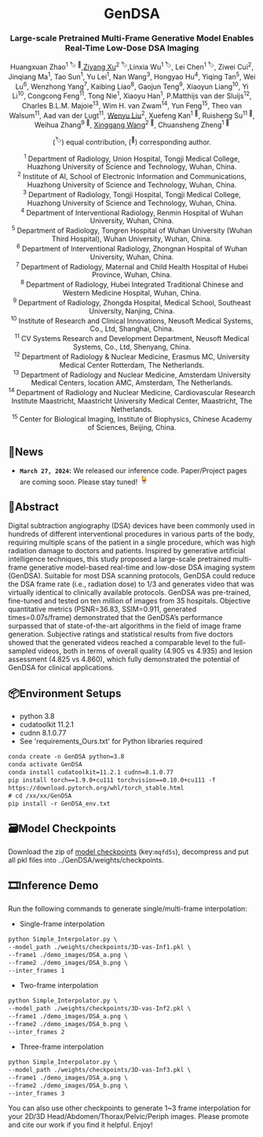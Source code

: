 <!--
 * @Author: Xu Ziyang
 * @Date: 2024-03-27 02:12:59
 * @LastEditTime: 2024-03-27 22:00:36
 * @Description: 
-->
<div align="center">
<h1>GenDSA</h1>
<h3>Large-scale Pretrained Multi-Frame Generative Model Enables Real-Time Low-Dose DSA Imaging</h3>

Huangxuan Zhao<sup>1 🏷️ :email:</sup>,[Ziyang Xu](https://ziyangxu.top/)<sup>2 🏷️</sup>,Linxia Wu<sup>1 🏷️</sup>, Lei Chen<sup>1 🏷️</sup>, Ziwei Cui<sup>2</sup>, Jinqiang Ma<sup>1</sup>, Tao Sun<sup>1</sup>, Yu Lei<sup>1</sup>, Nan Wang<sup>3</sup>, Hongyao Hu<sup>4</sup>, Yiqing Tan<sup>5</sup>, Wei Lu<sup>6</sup>, Wenzhong Yang<sup>7</sup>, Kaibing Liao<sup>8</sup>, Gaojun Teng<sup>9</sup>, Xiaoyun Liang<sup>10</sup>, Yi Li<sup>10</sup>, Congcong Feng<sup>11</sup>, Tong Nie<sup>1</sup>, Xiaoyu Han<sup>1</sup>, P.Matthijs van der Sluijs<sup>12</sup>, Charles B.L.M. Majoie<sup>13</sup>, Wim H. van Zwam<sup>14</sup>, Yun Feng<sup>15</sup>, Theo van Walsum<sup>11</sup>, Aad van der Lugt<sup>11</sup>, [Wenyu Liu](http://eic.hust.edu.cn/professor/liuwenyu/)<sup>2</sup>, Xuefeng Kan<sup>1 :email:</sup>, Ruisheng Su<sup>11 :email:</sup>, Weihua Zhang<sup>9 :email:</sup>, [Xinggang Wang](https://xwcv.github.io/)<sup>2 :email:</sup>, Chuansheng Zheng<sup>1 :email:</sup>

(<sup>🏷️</sup>) equal contribution, (<sup>:email:</sup>) corresponding author.

<sup>1</sup> Department of Radiology, Union Hospital, Tongji Medical College, Huazhong University of Science and Technology, Wuhan, China.  
<sup>2</sup> Institute of AI, School of Electronic Information and Communications, Huazhong University of Science and Technology, Wuhan, China.  
<sup>3</sup> Department of Radiology, Tongji Hospital, Tongji Medical College, Huazhong University of Science and Technology, Wuhan, China.  
<sup>4</sup> Department of Interventional Radiology, Renmin Hospital of Wuhan University, Wuhan, China.  
<sup>5</sup> Department of Radiology, Tongren Hospital of Wuhan University (Wuhan Third Hospital), Wuhan University, Wuhan, China.  
<sup>6</sup> Department of Interventional Radiology, Zhongnan Hospital of Wuhan University, Wuhan, China.  
<sup>7</sup> Department of Radiology, Maternal and Child Health Hospital of Hubei Province, Wuhan, China.  
<sup>8</sup> Department of Radiology, Hubei Integrated Traditional Chinese and Western Medicine Hospital, Wuhan, China.  
<sup>9</sup> Department of Radiology, Zhongda Hospital, Medical School, Southeast University, Nanjing, China.  
<sup>10</sup> Institute of Research and Clinical Innovations, Neusoft Medical Systems, Co., Ltd, Shanghai, China.  
<sup>11</sup> CV Systems Research and Development Department, Neusoft Medical Systems, Co., Ltd, Shenyang, China.  
<sup>12</sup> Department of Radiology & Nuclear Medicine, Erasmus MC, University Medical Center Rotterdam, The Netherlands.  
<sup>13</sup> Department of Radiology and Nuclear Medicine, Amsterdam University Medical Centers, location AMC, Amsterdam, The Netherlands.  
<sup>14</sup> Department of Radiology and Nuclear Medicine, Cardiovascular Research Institute Maastricht, Maastricht University Medical Center, Maastricht, The Netherlands.  
<sup>15</sup> Center for Biological Imaging, Institute of Biophysics, Chinese Academy of Sciences, Beijing, China.


<!--
### [Project Page]() | [Paper link]()
-->

</div>

## 🔔News

* **`March 27, 2024`:** We released our inference code. Paper/Project pages are coming soon. Please stay tuned! <img src='/sundry/1f379.gif' width="20px">

## 🔖Abstract
Digital subtraction angiography (DSA) devices have been commonly used in hundreds of different interventional procedures in various parts of the body, requiring multiple scans of the patient in a single procedure, which was high radiation damage to doctors and patients. Inspired by generative artificial intelligence techniques, this study proposed a large-scale pretrained multi-frame generative model-based real-time and low-dose DSA imaging system (GenDSA). Suitable for most DSA scanning protocols, GenDSA could reduce the DSA frame rate (i.e., radiation dose) to 1/3 and generates video that was virtually identical to clinically available protocols. GenDSA was pre-trained, fine-tuned and tested on ten million of images from 35 hospitals. Objective quantitative metrics (PSNR=36.83, SSIM=0.911, generated times=0.07s/frame) demonstrated that the GenDSA’s performance surpassed that of state-of-the-art algorithms in the field of image frame generation. Subjective ratings and statistical results from five doctors showed that the generated videos reached a comparable level to the full-sampled videos, both in terms of overall quality (4.905 vs 4.935) and lesion assessment (4.825 vs 4.860), which fully demonstrated the potential of GenDSA for clinical applications.


## 📦Environment Setups

* python 3.8
* cudatoolkit 11.2.1
* cudnn 8.1.0.77
* See 'requirements_Ours.txt' for Python libraries required

```shell
conda create -n GenDSA python=3.8
conda activate GenDSA
conda install cudatoolkit=11.2.1 cudnn=8.1.0.77
pip install torch==1.9.0+cu111 torchvision==0.10.0+cu111 -f https://download.pytorch.org/whl/torch_stable.html
# cd /xx/xx/GenDSA
pip install -r GenDSA_env.txt
```

## 🗃️Model Checkpoints
Download the zip of [model checkpoints](https://share.weiyun.com/ze6bOv0i) (key:```mqfd5s```), decompress and put all pkl files into ../GenDSA/weights/checkpoints.

## 🎞️Inference Demo
Run the following commands to generate single/multi-frame interpolation:

* Single-frame interpolation
```shell
python Simple_Interpolator.py \
--model_path ./weights/checkpoints/3D-vas-Inf1.pkl \
--frame1 ./demo_images/DSA_a.png \
--frame2 ./demo_images/DSA_b.png \
--inter_frames 1
```

* Two-frame interpolation
```shell
python Simple_Interpolator.py \
--model_path ./weights/checkpoints/3D-vas-Inf2.pkl \
--frame1 ./demo_images/DSA_a.png \
--frame2 ./demo_images/DSA_b.png \
--inter_frames 2
```

* Three-frame interpolation
```shell
python Simple_Interpolator.py \
--model_path ./weights/checkpoints/3D-vas-Inf3.pkl \
--frame1 ./demo_images/DSA_a.png \
--frame2 ./demo_images/DSA_b.png \
--inter_frames 3
```

You can also use other checkpoints to generate 1~3 frame interpolation for your 2D/3D Head/Abdomen/Thorax/Pelvic/Periph images. Please promote and cite our work if you find it helpful. Enjoy!


<!--
## Acknowledgement


## Citation
-->

